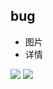

## bug
 * 图片
 * 详情

![](https://github.com/dengbaoling/wechat_images/blob/master/bug/%E5%BE%AE%E4%BF%A1%E6%88%AA%E5%9B%BE_20180424102934.png)
![](https://github.com/dengbaoling/wechat_images/blob/master/bug/%E5%BE%AE%E4%BF%A1%E6%88%AA%E5%9B%BE_20180424120631.png)


